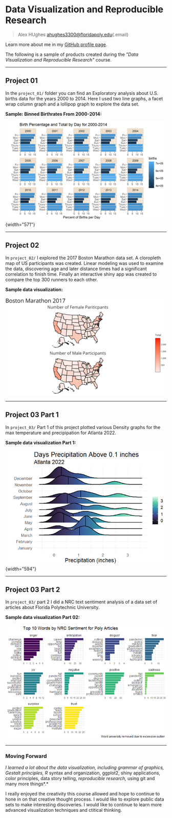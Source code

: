 # Data Visualization and Reproducible Research

> Alex HUghes [ahughes3300\@floridapoly.edu](mailto:ahughes3300@floridapoly.edu){.email}

Learn more about me in my [GitHub profile page](https://github.com/ahughes3300).

The following is a sample of products created during the *"Data Visualization and Reproducible Research"* course.

------------------------------------------------------------------------

## Project 01

In the `project_01/` folder you can find an Exploratory analysis about  U.S. births data for the years 2000 to 2014. Here I used two line graphs, a facet wrap column graph and a lollipop graph to explore the data set.

**Sample: Binned Birthrates From 2000-2014:**

![Facet Wrap of birth rates 2000-2014 by day of the week](figures/Project1_fig3.jpg){width="571"}

------------------------------------------------------------------------

## Project 02

In `project_02/` I explored the 2017 Boston Marathon data set. A cloropleth map of US participants was created. Linear modeling was used to examine the data, discovering age and later distance times had a significant correlation to finish time. Finally an interactive shiny app was created to compare the top 300 runners to each other.

**Sample data visualization:**

![Map of number of 2017 Boston Marathon Runners by State and Sex](figures/proj2_fig.png)

------------------------------------------------------------------------

## Project 03 Part 1

In `project_03/` Part 1 of this project plotted various Density graphs for the max temperature and precipipation for Atlanta 2022.

**Sample data visualization Part 1:**

![Precipitation Density Ridge Graph for Atlanta 2022](figures/proj3_fig2.jpg){width="594"}

------------------------------------------------------------------------

## Project 03 Part 2

In `project_03/` part 2 I did a NRC text sentiment analysis of a data set of articles about Florida Polytechnic University.

**Sample data visualization Part 02:**

![Top 10 Words per NRC Sentiment](figures/Project3_fig.jpg)

------------------------------------------------------------------------

### Moving Forward

*I learned a lot about the data visualization, including grammar of graphics, Gestalt principles, R* syntax and organization, ggplot2, shiny applications, color principles, data story telling, *reproducible research,* using git and many more things*.*

I really enjoyed the creativity this course allowed and hope to continue to hone in on that creative thought process. I would like to explore public data sets to make interesting discoveries. I would like to continue to learn more advanced visualization techniques and ctitical thinking.

